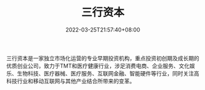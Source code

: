 ﻿---
weight: 
title: "三行资本"
description: "三行资本是一家独立市场化运营的专业早期投资机构，重点投资初创期及成长期的优质创业公司，致力于TMT和医疗健康行业，涉足消费电商、企业服务、文化娱乐、生物科技、医疗器械、医..."
date: 2022-03-25T21:57:40+08:00
lastmod: 2022-03-25T16:45:40+08:00
draft: false
authors: ["Metabd"]
featuredImage: "sanxingziben.jpg"
link: ""
tags: ["投资机构","三行资本"]
categories: ["navigation"]
navigation: ["投资机构"]
lightgallery: true
toc: true
pinned: false
recommend: false
recommend1: false
---
三行资本是一家独立市场化运营的专业早期投资机构，重点投资初创期及成长期的优质创业公司，致力于TMT和医疗健康行业，涉足消费电商、企业服务、文化娱乐、生物科技、医疗器械、医疗服务、互联网金融、智能硬件等行业，同时关注高科技行业和移动互联网与其他产业结合所带来的变革。

